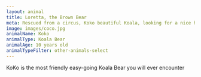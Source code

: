 ```yaml
---
layout: animal
title: Loretta, the Brown Bear
meta: Rescued from a circus, Koko beautiful Koala, looking for a nice home.
image: images/coco.jpg
animalName: Koko
animalType: Koala Bear
animalAge: 10 years old
animalTypeFilter: other-animals-select
---
```


KoKo is the most friendly easy-going Koala Bear you will ever encounter
